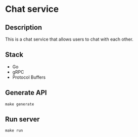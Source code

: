 # Chat service


## Description

This is a chat service that allows users to chat with each other.

## Stack

- Go
- gRPC
- Protocol Buffers

## Generate API

```
make generate
```

## Run server

```
make run
```
